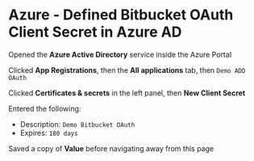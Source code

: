 # Azure - Defined Bitbucket OAuth Client Secret in Azure AD

Opened the **Azure Active Directory** service inside the Azure Portal

Clicked **App Registrations**, then the **All applications** tab, then `Demo ADD OAuth`

Clicked **Certificates & secrets** in the left panel, then **New Client Secret**

Entered the following:

* Description: `Demo Bitbucket OAuth`
* Expires: `180 days`

Saved a copy of **Value** before navigating away from this page
